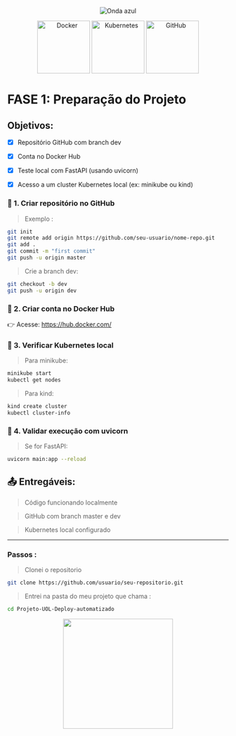<p align="center">
  <img src="https://capsule-render.vercel.app/api?type=waving&color=0000FF&height=120&section=header" alt="Onda azul" />
</p>

<p align="center">
  <img src="https://cdn.jsdelivr.net/gh/devicons/devicon/icons/docker/docker-original.svg" alt="Docker" width="120" height="120" />
  <img src="https://cdn.jsdelivr.net/gh/devicons/devicon/icons/kubernetes/kubernetes-plain.svg" alt="Kubernetes" width="120" height="120" />
  <img src="https://img.icons8.com/?size=100&id=3tC9EQumUAuq&format=png&color=228BE6" alt="GitHub" width="120" height="120" />
</p>


# FASE 1: Preparação do Projeto
## Objetivos:
- [x] Repositório GitHub com branch dev

- [x] Conta no Docker Hub

- [x] Teste local com FastAPI (usando uvicorn)

- [x] Acesso a um cluster Kubernetes local (ex: minikube ou kind)

### 📌 1. Criar repositório no GitHub
> Exemplo :

```bash
git init
git remote add origin https://github.com/seu-usuario/nome-repo.git
git add .
git commit -m "first commit"
git push -u origin master
```
> Crie a branch dev:

```bash
git checkout -b dev
git push -u origin dev
```


### 📌 2. Criar conta no Docker Hub

👉 Acesse: https://hub.docker.com/

### 📌 3. Verificar Kubernetes local
 > Para minikube:

```bash
minikube start
kubectl get nodes
```
 > Para kind:
```bash
kind create cluster
kubectl cluster-info
```

### 📌 4. Validar execução com uvicorn
> Se for FastAPI:
```bash
uvicorn main:app --reload
```

## 📤 Entregáveis:
> Código funcionando localmente

> GitHub com branch master e dev

> Kubernetes local configurado

---
### Passos :
> Clonei o repositorio

```bash 
git clone https://github.com/usuario/seu-repositorio.git

```
> Entrei na pasta do meu projeto que chama :
```bash
cd Projeto-UOL-Deploy-automatizado

```

<p align="center">    
  <img src="https://github.com/user-attachments/assets/79a2e995-a1be-4192-9ded-771004ef7417" width="250">
</p>

